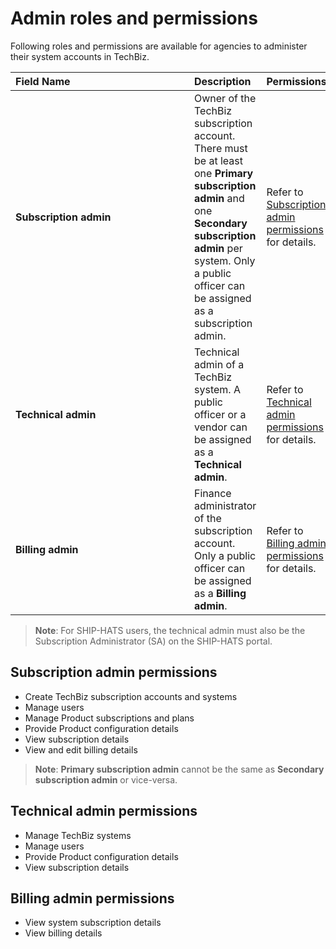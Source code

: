 # Admin roles and permissions

Following roles and permissions are available for agencies to administer their system accounts in TechBiz.

| <div style="width:270px">Field Name</div>  | Description | Permissions
| :------------------------------------------ |:-------------|----
| **Subscription admin** | Owner of the TechBiz subscription account. There must be at least one **Primary subscription admin** and one **Secondary subscription admin** per system. Only a public officer can be assigned as a subscription admin. | Refer to [Subscription admin permissions](#subscription-admin-permissions) for details. |
| **Technical admin** | Technical admin of a TechBiz system. A public officer or a vendor can be assigned as a **Technical admin**. | Refer to [Technical admin permissions](#technical-admin-permissions) for details. |
| **Billing admin** | Finance administrator of the subscription account. Only a public officer can be assigned as a **Billing admin**.| Refer to [Billing admin permissions](#billing-admin-permissions) for details.

> **Note**: For SHIP-HATS users, the technical admin must also be the Subscription Administrator (SA) on the SHIP-HATS portal.

## Subscription admin permissions

- Create TechBiz subscription accounts and systems
- Manage users
- Manage Product subscriptions and plans
- Provide Product configuration details
- View subscription details
- View and edit billing details

> **Note**: **Primary subscription admin** cannot be the same as **Secondary subscription admin** or vice-versa.

## Technical admin permissions

- Manage TechBiz systems
- Manage users
- Provide Product configuration details
- View subscription details

## Billing admin permissions

- View system subscription details
- View billing details
